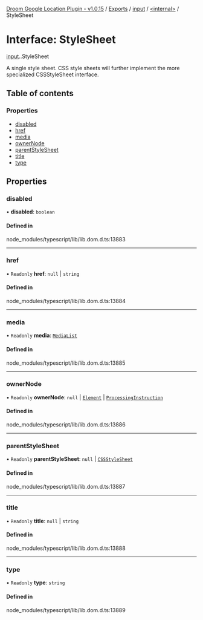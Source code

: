 [Droom Google Location Plugin - v1.0.15](../README.md) / [Exports](../modules.md) / [input](../modules/input.md) / [<internal\>](../modules/input._internal_.md) / StyleSheet

# Interface: StyleSheet

[input](../modules/input.md).[<internal>](../modules/input._internal_.md).StyleSheet

A single style sheet. CSS style sheets will further implement the more specialized CSSStyleSheet interface.

## Table of contents

### Properties

- [disabled](input._internal_.StyleSheet.md#disabled)
- [href](input._internal_.StyleSheet.md#href)
- [media](input._internal_.StyleSheet.md#media)
- [ownerNode](input._internal_.StyleSheet.md#ownernode)
- [parentStyleSheet](input._internal_.StyleSheet.md#parentstylesheet)
- [title](input._internal_.StyleSheet.md#title)
- [type](input._internal_.StyleSheet.md#type)

## Properties

### disabled

• **disabled**: `boolean`

#### Defined in

node_modules/typescript/lib/lib.dom.d.ts:13883

___

### href

• `Readonly` **href**: ``null`` \| `string`

#### Defined in

node_modules/typescript/lib/lib.dom.d.ts:13884

___

### media

• `Readonly` **media**: [`MediaList`](../modules/input._internal_.md#medialist)

#### Defined in

node_modules/typescript/lib/lib.dom.d.ts:13885

___

### ownerNode

• `Readonly` **ownerNode**: ``null`` \| [`Element`](../modules/input._internal_.md#element) \| [`ProcessingInstruction`](../modules/input._internal_.md#processinginstruction)

#### Defined in

node_modules/typescript/lib/lib.dom.d.ts:13886

___

### parentStyleSheet

• `Readonly` **parentStyleSheet**: ``null`` \| [`CSSStyleSheet`](../modules/input._internal_.md#cssstylesheet)

#### Defined in

node_modules/typescript/lib/lib.dom.d.ts:13887

___

### title

• `Readonly` **title**: ``null`` \| `string`

#### Defined in

node_modules/typescript/lib/lib.dom.d.ts:13888

___

### type

• `Readonly` **type**: `string`

#### Defined in

node_modules/typescript/lib/lib.dom.d.ts:13889
